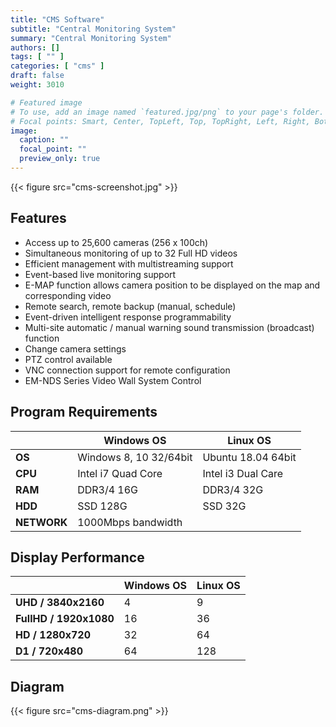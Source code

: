 ```yaml
---
title: "CMS Software"
subtitle: "Central Monitoring System"
summary: "Central Monitoring System"
authors: []
tags: [ "" ]
categories: [ "cms" ]
draft: false
weight: 3010

# Featured image
# To use, add an image named `featured.jpg/png` to your page's folder.
# Focal points: Smart, Center, TopLeft, Top, TopRight, Left, Right, BottomLeft, Bottom, BottomRight.
image:
  caption: ""
  focal_point: ""
  preview_only: true
---
```


<div class="container">
<div class="row justify-content-center">
<div class="col-sm-10">

{{< figure src="cms-screenshot.jpg" >}}

</div>
</div>
</div>

## Features

- Access up to 25,600 cameras (256 x 100ch)
- Simultaneous monitoring of up to 32 Full HD videos
- Efficient management with multistreaming support
- Event-based live monitoring support
- E-MAP function allows camera position to be displayed on the map and corresponding video
- Remote search, remote backup (manual, schedule)
- Event-driven intelligent response programmability
- Multi-site automatic / manual warning sound transmission (broadcast) function
- Change camera settings
- PTZ control available
- VNC connection support for remote configuration
- EM-NDS Series Video Wall System Control

<div class="container">
<div class="row justify-content-center">
<div class="col-sm-6 pl-0">

## Program Requirements

 &nbsp; | Windows OS | Linux OS
-----|------------|---------
**OS** | Windows 8, 10 32/64bit | Ubuntu 18.04 64bit
**CPU** | Intel i7 Quad Core | Intel i3 Dual Care
**RAM** | DDR3/4 16G | DDR3/4 32G
**HDD** | SSD 128G | SSD 32G
**NETWORK** | 1000Mbps bandwidth

</div>
<div class="col-sm-6 pl-0">

## Display Performance

 &nbsp; | Windows OS | Linux OS
-----|------------|---------
**UHD / 3840x2160** | 4 | 9
**FullHD / 1920x1080** | 16 | 36
**HD / 1280x720** | 32 | 64
**D1 / 720x480** | 64 | 128

</div>
</div>
</div>

## Diagram

{{< figure src="cms-diagram.png" >}}
